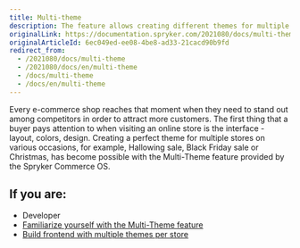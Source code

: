 ```yaml
---
title: Multi-theme
description: The feature allows creating different themes for multiple stores on various occasions to attract customers' attention.
originalLink: https://documentation.spryker.com/2021080/docs/multi-theme
originalArticleId: 6ec049ed-ee08-4be8-ad33-21cacd90b9fd
redirect_from:
  - /2021080/docs/multi-theme
  - /2021080/docs/en/multi-theme
  - /docs/multi-theme
  - /docs/en/multi-theme
---
```


Every e-commerce shop reaches that moment when they need to stand out among competitors in order to attract more customers. The first thing that a buyer pays attention to when visiting an online store is the interface - layout, colors, design. Creating a perfect theme for multiple stores on various occasions, for example, Hallowing sale, Black Friday sale or Christmas, has become possible with the Multi-Theme feature provided by the Spryker Commerce OS.


## If you are:

<div class="mr-container">
    <div class="mr-list-container">
        <div class="mr-col">
            <ul class="mr-list mr-list-green">
                <li class="mr-title">Developer</li>
                <li><a href="https://documentation.spryker.com/docs/multi-theme-feature-overview" class="mr-link">Familiarize yourself with the Multi-Theme feature</a></li>
                <li><a href="https://documentation.spryker.com/docs/frontend-builder-for-yves" class="mr-link">Build frontend with multiple themes per store</a></li>
            </ul>
        </div>
        </div>
</div>


<!--

Uncomment the following, create the feature walkthrough page, and remove the "If you are" table when the document is ready.

{% info_block warningBox "Developer guides" %}

Are you a developer? See [Multi-channel feature walkthrough](/docs/scos/dev/feature-walkthroughs/{{page.version}}/order-management-feature-walkthrough/multi-channel-feature-walkthrough.html) for developers.

{% endinfo_block %}

-->
